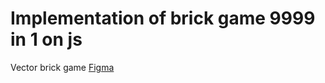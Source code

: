 # Implementation of brick game 9999 in 1 on js    
[logo]: https://github.com/0ashen/brick-game/tree/master/public/gameplay-photo.png
Vector brick game [Figma](https://www.figma.com/file/2gC7AQj4kX9AqADoBxbwGl/Brick-Game)
